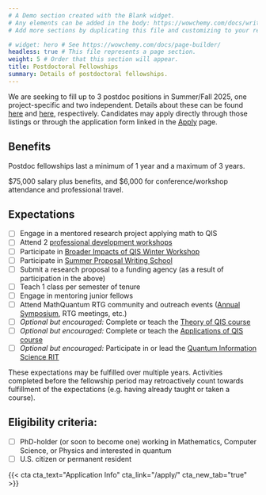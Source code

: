 ```yaml
---
# A Demo section created with the Blank widget.
# Any elements can be added in the body: https://wowchemy.com/docs/writing-markdown-latex/
# Add more sections by duplicating this file and customizing to your requirements.

# widget: hero # See https://wowchemy.com/docs/page-builder/
headless: true # This file represents a page section.
weight: 5 # Order that this section will appear.
title: Postdoctoral Fellowships
summary: Details of postdoctoral fellowships.
---
```

We are seeking to fill up to 3 postdoc positions in Summer/Fall 2025, one project-specific and two independent.
Details about these can be found [here](https://www.mathjobs.org/jobs/list/25094) and [here](https://www.mathjobs.org/jobs/list/25095), respectively. Candidates may apply directly through those listings or through the application form linked in the [Apply](/apply/) page.

## Benefits
Postdoc fellowships last a minimum of 1 year and a maximum of 3 years.

$75,000 salary plus benefits, and $6,000 for conference/workshop attendance and professional travel.

## Expectations 

- [ ] Engage in a mentored research project applying math to QIS
- [ ] Attend 2 [professional development workshops](/trainingcomponents/prof-dev-workshops/)
- [ ] Participate in [Broader Impacts of QIS Winter Workshop](/trainingcomponents/winter-bi-workshop/)
- [ ] Participate in [Summer Proposal Writing School](/trainingcomponents/summer-proposal-school/)
- [ ] Submit a research proposal to a funding agency (as a result of participation in the above)
- [ ] Teach 1 class per semester of tenure
- [ ] Engage in mentoring junior fellows
- [ ] Attend MathQuantum RTG community and outreach events ([Annual Symposium](/trainingcomponents/annual-symposium/), RTG meetings, etc.)
- [ ] _Optional but encouraged:_ Complete or teach the [Theory of QIS course](/trainingcomponents/fall-theory-course/)
- [ ] _Optional but encouraged:_ Complete or teach the [Applications of QIS course](/trainingcomponents/spring-computing-course/)
- [ ] _Optional but encouraged:_ Participate in or lead the [Quantum Information Science RIT](/trainingcomponents/rit/)

These expectations may be fulfilled over multiple years. Activities completed before the fellowship period may retroactively count towards fulfillment of the expectations (e.g. having already taught or taken a course).

## Eligibility criteria:
- [ ] PhD-holder (or soon to become one) working in Mathematics, Computer Science, or Physics and interested in quantum
- [ ] U.S. citizen or permanent resident

{{< cta cta_text="Application Info" cta_link="/apply/" cta_new_tab="true" >}}

